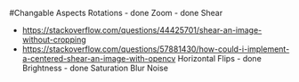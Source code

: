 #Changable Aspects
Rotations - done
Zoom - done
Shear
-   https://stackoverflow.com/questions/44425701/shear-an-image-without-cropping
-   https://stackoverflow.com/questions/57881430/how-could-i-implement-a-centered-shear-an-image-with-opencv
Horizontal Flips - done
Brightness - done
Saturation
Blur 
Noise
